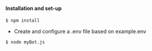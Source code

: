 #### Installation and set-up

```
$ npm install
```

* Create and configure a .env file based on example.env

```
$ node myBot.js
```

